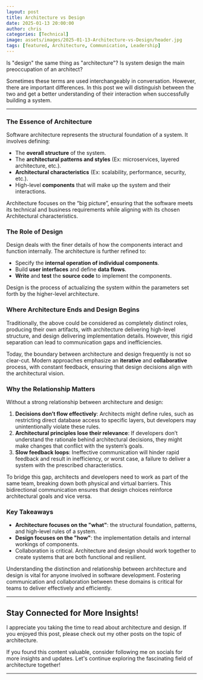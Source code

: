 ```yaml
---
layout: post
title: Architecture vs Design
date: 2025-01-13 20:00:00
author: chris
categories: [Technical]
image: assets/images/2025-01-13-Architecture-vs-Design/header.jpg
tags: [featured, Architecture, Communication, Leadership]
---
```


Is "design" the same thing as "architecture"? Is system design the main preoccupation of an architect? 

Sometimes these terms are used interchangeably in conversation. However, there are important differences. In this post we will distinguish between the two and get a better understanding of their interaction when successfully building a system.

---

### **The Essence of Architecture**

Software architecture represents the structural foundation of a system. It involves defining:

- The **overall structure** of the system.
- The **architectural patterns and styles** (Ex: microservices, layered architecture, etc.).
- **Architectural characteristics** (Ex: scalability, performance, security, etc.).
- High-level **components** that will make up the system and their interactions.

Architecture focuses on the “big picture”, ensuring that the software meets its technical and business requirements while aligning with its chosen Architectural characteristics.

### **The Role of Design**

Design deals with the finer details of how the components interact and function internally. The architecture is further refined to:

- Specify the **internal operation of individual components**.
- Build **user interfaces** and define **data flows**.
- **Write** and **test** the **source code** to implement the components.

Design is the process of actualizing the system within the parameters set forth by the higher-level architecture.

### **Where Architecture Ends and Design Begins**

Traditionally, the above could be considered as completely distinct roles, producing their own artifacts, with architecture delivering high-level structure, and design delivering implementation details. However, this rigid separation can lead to communication gaps and inefficiencies. 

Today, the boundary between architecture and design frequently is not so clear-cut. Modern approaches emphasize an **iterative** and **collaborative** process, with constant feedback, ensuring that design decisions align with the architectural vision.

### **Why the Relationship Matters**

Without a strong relationship between architecture and design:

1. **Decisions don’t flow effectively**: Architects might define rules, such as restricting direct database access to specific layers, but developers may unintentionally violate these rules.
2. **Architectural principles lose their relevance**: If developers don’t understand the rationale behind architectural decisions, they might make changes that conflict with the system’s goals.
3. **Slow feedback loops**: Ineffective communication will hinder rapid feedback and result in inefficiency, or worst case, a failure to deliver a system with the prescribed characteristics.

To bridge this gap, architects and developers need to work as part of the same team, breaking down both physical and virtual barriers. This bidirectional communication ensures that design choices reinforce architectural goals and vice versa.

### **Key Takeaways**

- **Architecture focuses on the "what"**: the structural foundation, patterns, and high-level rules of a system.
- **Design focuses on the "how"**: the implementation details and internal workings of components.
- Collaboration is critical. Architecture and design should work together to create systems that are both functional and resilient.

Understanding the distinction and relationship  between architecture and design is vital for anyone involved in software development. Fostering communication and collaboration between these domains is critical for teams to deliver effectively and efficiently.


---

## Stay Connected for More Insights!

I appreciate you taking the time to read about architecture and design. If you enjoyed this post, please check out my other posts on the topic of architecture.

If you found this content valuable, consider following me on socials for more insights and updates. Let's continue exploring the fascinating field of architecture together!

---
